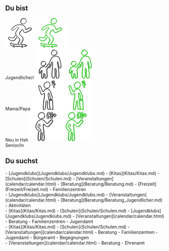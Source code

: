 ## Du bist

<script type="text/javascript"> window.onload = function() { document.title = "Hsh4You"; } </script>

<label class="userselectioncontainer">
  <img onclick="updateImagesAndLists(this)" id="imgJugendlicherDefault" src="images/startpage/Jugendlicher.png"><img onclick="updateImagesAndLists(this)" id="imgJugendlicherClicked" src="images/startpage/Jugendlicher_selected.png"><br>Jugendliche/r
</label>
<label class="userselectioncontainer">
  <img onclick="updateImagesAndLists(this)" id="imgElternDefault" src="images/startpage/Eltern.png"><img onclick="updateImagesAndLists(this)" id="imgElternClicked" src="images/startpage/Eltern_selected.png"><br>Mama/Papa
</label>
<label class="userselectioncontainer">
  <img onclick="updateImagesAndLists(this)" id="imgNeuDefault" src="images/startpage/Neu_in_Hsh.png"><img onclick="updateImagesAndLists(this)" id="imgNeuClicked" src="images/startpage/Neu_in_Hsh_selected.png"><br>Neu in Hsh
</label>
<label class="userselectioncontainer">
  <img onclick="updateImagesAndLists(this)" id="imgSeniorDefault" src="images/startpage/Senior.png"><img onclick="updateImagesAndLists(this)" id="imgSeniorClicked" src="images/startpage/Senior_selected.png"><br>Senior/in
</label>

## Du suchst
<div id="listDefault">
- [Jugendklubs](Jugendklubs/Jugendklubs.md)
- [Kitas](Kitas/Kitas.md)
- [Schulen](Schulen/Schulen.md)
- [Veranstaltungen](calendar/calendar.html)
- [Beratung](Beratung/Beratung.md)
- [Freizeit](Freizeit/Freizeit.md)
- Familienzentren
</div>
<div id="listJugendlicher">
- [Jugendklubs](Jugendklubs/Jugendklubs.md)
- [Veranstaltungen](calendar/calendar.html)
- [Beratung](Beratung/Beratung_Jugendlicher.md)
- Aktivitäten
</div>
<div id="listEltern">
- [Kitas](Kitas/Kitas.md)
- [Schulen](Schulen/Schulen.md)
- [Jugendklubs](Jugendklubs/Jugendklubs.md)
- [Veranstaltungen](calendar/calendar.html)
- Beratung
- Familienzentren
- Jugendamt
</div>
<div id="listNeu">
- [Kitas](Kitas/Kitas.md)
- [Schulen](Schulen/Schulen.md)
- [Veranstaltungen](calendar/calendar.html)
- Beratung
- Familienzentren
- Jugendamt
- Bürgeramt
- Begegnungen
</div>
<div id="listSenior">
- [Veranstaltungen](calendar/calendar.html)
- Beratung
- Ehrenamt
</div>

<script type="text/javascript">
  var lastselectedlistname = '';

  function updateLists(selectedlistelem) {
    var selectedlistname = selectedlistelem.id;
    var defaultlistelem = document.getElementById('listeKeineAngabe');
    var lastselectedlistelem = document.getElementById(lastselectedlistname);
    if (selectedlistname.valueOf() != lastselectedlistname.valueOf()) {
      lastselectedlistelem.style.display = "none";
      selectedlistelem.style.display = "block";
      lastselectedlistname = selectedlistname;
    }
    else {
      selectedlistelem.style.display = "none";
      defaultlistelem.style.display = "block";
      lastselectedlistname = defaultlistelem.id;
    }
  }

  function showImage(imageelem) {
    imageelem.style.display = 'inline';
  }

  function hideImage(imageelem) {
    imageelem.style.display = 'none';
  }

  function updateImagesAndLists(clickedimageelem) {
    var clickedimagename = clickedimageelem.id;
    var defaultimagename = clickedimagename.replace('Clicked', 'Default')
    var defaultimageelem = document.getElementById(defaultimagename);    
    var defaultlistelem = document.getElementById('listDefault');
    var hasimagebeenclickedagain = (clickedimagename.indexOf('Clicked') > 0);
    if (hasimagebeenclickedagain) {
      hideImage(clickedimageelem);
      showImage(defaultimageelem);
    }
    else {
      hideImage(defaultimageelem);
      showImage(clickedimageelem);
    }
    var listtoshowname = clickedimagename.replace('img', 'list').replace('Default', '');
    var listtoshowelem = document.getElementById(listtoshowname);
    updateLists(listtoshowelem);
  }

  function formatLists() {
    // replace all lists markdown code with html code
    var listnames = ['listDefault', 'listJugendlicher', 'listEltern', 'listNeu', 'listSenior'];
    for (let listname of listnames) {
      var listelem = document.getElementById(listname);
      if (listelem != null) {
        var markdowncode = listelem.innerHTML;
        var htmlcode = marked(markdowncode);
        listelem.innerHTML = htmlcode;
      }
    }
    // show default list
    var defaultlistelem = document.getElementById('listeKeineAngabe');
    defaultlistelem.style.display = "block";
    lastselectedlistname = 'listeKeineAngabe';
  }

  // format lists after page has loaded
  document.addEventListener("DOMContentLoaded", function(event) { 
    formatLists();
  });
</script>
